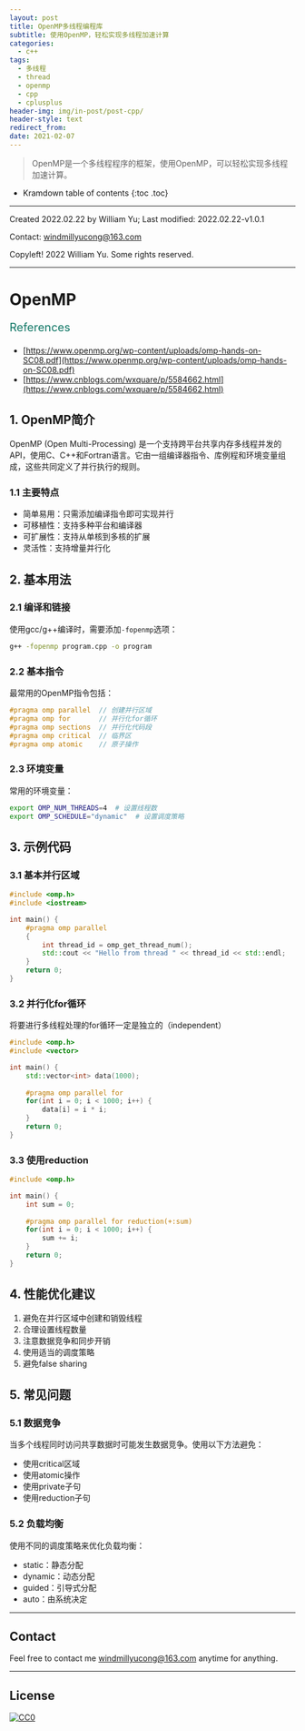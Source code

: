 ```yaml
---
layout: post
title: OpenMP多线程编程库
subtitle: 使用OpenMP，轻松实现多线程加速计算
categories:
  - c++
tags:
  - 多线程
  - thread
  - openmp
  - cpp
  - cplusplus
header-img: img/in-post/post-cpp/
header-style: text
redirect_from: 
date: 2021-02-07
---
```


>  OpenMP是一个多线程程序的框架，使用OpenMP，可以轻松实现多线程加速计算。

* Kramdown table of contents
{:toc .toc}


----

Created 2022.02.22 by William Yu; Last modified: 2022.02.22-v1.0.1

Contact: [windmillyucong@163.com](mailto:windmillyucong@163.com)

Copyleft! 2022 William Yu. Some rights reserved.

---

# OpenMP

<p style="font-size:20px;color:#176;text-align:left;">References</p> 

- [https://www.openmp.org/wp-content/uploads/omp-hands-on-SC08.pdf](https://www.openmp.org/wp-content/uploads/omp-hands-on-SC08.pdf)
- [https://www.cnblogs.com/wxquare/p/5584662.html](https://www.cnblogs.com/wxquare/p/5584662.html)




## 1. OpenMP简介

OpenMP (Open Multi-Processing) 是一个支持跨平台共享内存多线程并发的API，使用C、C++和Fortran语言。它由一组编译器指令、库例程和环境变量组成，这些共同定义了并行执行的规则。

### 1.1 主要特点

- 简单易用：只需添加编译指令即可实现并行
- 可移植性：支持多种平台和编译器
- 可扩展性：支持从单核到多核的扩展
- 灵活性：支持增量并行化

## 2. 基本用法

### 2.1 编译和链接

使用gcc/g++编译时，需要添加`-fopenmp`选项：

```bash
g++ -fopenmp program.cpp -o program
```

### 2.2 基本指令

最常用的OpenMP指令包括：

```cpp
#pragma omp parallel  // 创建并行区域
#pragma omp for       // 并行化for循环
#pragma omp sections  // 并行化代码段
#pragma omp critical  // 临界区
#pragma omp atomic    // 原子操作
```

### 2.3 环境变量

常用的环境变量：

```bash
export OMP_NUM_THREADS=4  # 设置线程数
export OMP_SCHEDULE="dynamic"  # 设置调度策略
```

## 3. 示例代码

### 3.1 基本并行区域

```cpp
#include <omp.h>
#include <iostream>

int main() {
    #pragma omp parallel
    {
        int thread_id = omp_get_thread_num();
        std::cout << "Hello from thread " << thread_id << std::endl;
    }
    return 0;
}
```

### 3.2 并行化for循环

将要进行多线程处理的for循环一定是独立的（independent）

```cpp
#include <omp.h>
#include <vector>

int main() {
    std::vector<int> data(1000);
    
    #pragma omp parallel for
    for(int i = 0; i < 1000; i++) {
        data[i] = i * i;
    }
    return 0;
}
```

### 3.3 使用reduction

```cpp
#include <omp.h>

int main() {
    int sum = 0;
    
    #pragma omp parallel for reduction(+:sum)
    for(int i = 0; i < 1000; i++) {
        sum += i;
    }
    return 0;
}
```

## 4. 性能优化建议

1. 避免在并行区域中创建和销毁线程
2. 合理设置线程数量
3. 注意数据竞争和同步开销
4. 使用适当的调度策略
5. 避免false sharing

## 5. 常见问题

### 5.1 数据竞争

当多个线程同时访问共享数据时可能发生数据竞争。使用以下方法避免：

- 使用critical区域
- 使用atomic操作
- 使用private子句
- 使用reduction子句

### 5.2 负载均衡

使用不同的调度策略来优化负载均衡：

- static：静态分配
- dynamic：动态分配
- guided：引导式分配
- auto：由系统决定

---

## Contact

Feel free to contact me [windmillyucong@163.com](mailto:windmillyucong@163.com) anytime for anything.

-----

## License

[![CC0](http://i.creativecommons.org/p/zero/1.0/88x31.png)](http://creativecommons.org/publicdomain/zero/1.0/)



